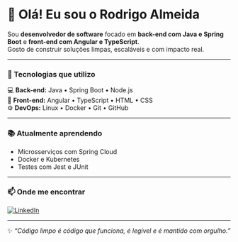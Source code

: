 # 👋 Olá! Eu sou o Rodrigo Almeida

Sou **desenvolvedor de software** focado em **back-end com Java e Spring Boot** e **front-end com Angular e TypeScript**.  
Gosto de construir soluções limpas, escaláveis e com impacto real.

---

### 🧰 Tecnologias que utilizo

💻 **Back-end:** Java • Spring Boot • Node.js  
🎨 **Front-end:** Angular • TypeScript • HTML • CSS  
⚙️ **DevOps:** Linux • Docker • Git • GitHub  

---

### 📚 Atualmente aprendendo

- Microsserviços com Spring Cloud  
- Docker e Kubernetes  
- Testes com Jest e JUnit  

---

### 📫 Onde me encontrar

[![LinkedIn](https://img.shields.io/badge/LinkedIn-0077B5?style=for-the-badge&logo=linkedin&logoColor=white)](https://www.linkedin.com/in/rodrigo-almeida-410b731b6)

---
✨ *“Código limpo é código que funciona, é legível e é mantido com orgulho.”*
